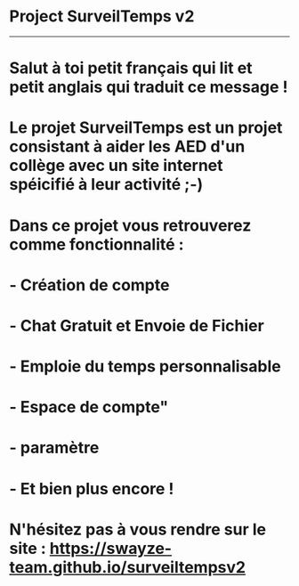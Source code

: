 # Project SurveilTemps v2
-----------------------------------------------------------------------------------------------------------------------------------------
# Salut à toi petit français qui lit et petit anglais qui traduit ce message !

# Le projet SurveilTemps est un projet consistant à aider les AED d'un collège avec un site internet spéicifié à leur activité ;-)

# Dans ce projet vous retrouverez comme fonctionnalité :

# - Création de compte
# - Chat Gratuit et Envoie de Fichier
# - Emploie du temps personnalisable
# - Espace de compte"
# - paramètre
# - Et bien plus encore !


# N'hésitez pas à vous rendre sur le site : https://swayze-team.github.io/surveiltempsv2
